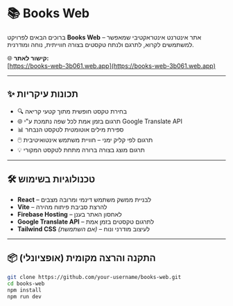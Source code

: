 # 📚 Books Web

ברוכים הבאים לפרויקט **Books Web** – אתר אינטרנט אינטראקטיבי שמאפשר למשתמשים לקרוא, לתרגם ולנתח טקסטים בצורה חווייתית, נוחה ומודרנית.

🌐 **קישור לאתר:**  
[https://books-web-3b061.web.app](https://books-web-3b061.web.app)

---

## ✨ תכונות עיקריות

- 🔍 בחירת טקסט חופשית מתוך קטעי קריאה
- 🌐 תרגום בזמן אמת לכל שפה נתמכת ע"י Google Translate API
- 📊 ספירת מילים אוטומטית לטקסט הנבחר
- 🖱️ תרגום לפי קליק ימני – חוויית משתמש אינטואיטיבית
- 💡 תרגום מוצג בצורה ברורה מתחת לטקסט המקורי

---

## 🛠️ טכנולוגיות בשימוש

- **React** – לבניית ממשק משתמש דינמי ומרובה מצבים
- **Vite** – להרצת סביבת פיתוח מהירה
- **Firebase Hosting** – לאחסון האתר בענן
- **Google Translate API** – לתרגום טקסטים בזמן אמת
- **Tailwind CSS** *(אם השתמשת)* – לעיצוב מודרני ונוח

---

## 📦 התקנה והרצה מקומית (אופציונלי)

```bash
git clone https://github.com/your-username/books-web.git
cd books-web
npm install
npm run dev
